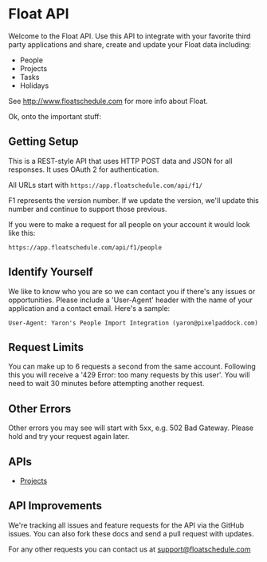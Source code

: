 Float API
=========
Welcome to the Float API. Use this API to integrate with your favorite third party applications and share, create and update your Float data including: 

- People
- Projects 
- Tasks
- Holidays

See http://www.floatschedule.com for more info about Float.

Ok, onto the important stuff:

Getting Setup
-------------

This is a REST-style API that uses HTTP POST data and JSON for all responses. It uses OAuth 2 for authentication.

All URLs start with `https://app.floatschedule.com/api/f1/`

F1 represents the version number. If we update the version, we'll update this number and continue to support those previous. 

If you were to make a request for all people on your account it would look like this:

`https://app.floatschedule.com/api/f1/people`

Identify Yourself
-----------------

We like to know who you are so we can contact you if there's any issues or opportunities. Please include a 'User-Agent' header with the name of your application and a contact email. Here's a sample:

    User-Agent: Yaron's People Import Integration (yaron@pixelpaddock.com)
    

Request Limits
--------------

You can make up to 6 requests a second from the same account. Following this you will receive a '429 Error: too many requests by this user'. You will need to wait 30 minutes before attempting another request.


Other Errors
------------

Other errors you may see will start with 5xx, e.g. 502 Bad Gateway. Please hold and try your request again later.


APIs
----

* [Projects](https://github.com/floatschedule/api/master/Sections/projects.md)



API Improvements
----------------

We're tracking all issues and feature requests for the API via the GitHub issues. You can also fork these docs and send a pull request with updates.

For any other requests you can contact us at support@floatschedule.com

